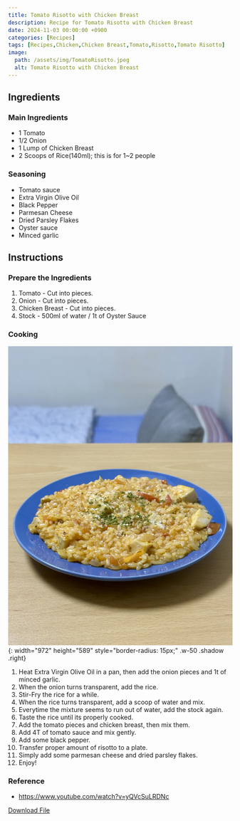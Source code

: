 ```yaml
---
title: Tomato Risotto with Chicken Breast
description: Recipe for Tomato Risotto with Chicken Breast
date: 2024-11-03 00:00:00 +0900
categories: [Recipes]
tags: [Recipes,Chicken,Chicken Breast,Tomato,Risotto,Tomato Risotto]
image:
  path: /assets/img/TomatoRisotto.jpeg
  alt: Tomato Risotto with Chicken Breast
---
```


## Ingredients

### Main Ingredients
- 1 Tomato
- 1/2 Onion
- 1 Lump of Chicken Breast
- 2 Scoops of Rice(140ml); this is for 1~2 people

### Seasoning
- Tomato sauce
- Extra Virgin Olive Oil
- Black Pepper
- Parmesan Cheese
- Dried Parsley Flakes
- Oyster sauce
- Minced garlic

## Instructions

### Prepare the Ingredients

1. Tomato - Cut into pieces.
2. Onion - Cut into pieces.
3. Chicken Breast - Cut into pieces.
4. Stock - 500ml of water / 1t of Oyster Sauce

### Cooking

![Desktop View](/assets/img/TomatoRisotto2.jpeg){: width="972" height="589" style="border-radius: 15px;" .w-50 .shadow .right}

1. Heat Extra Virgin Olive Oil in a pan, then add the onion pieces and 1t of minced garlic.
2. When the onion turns transparent, add the rice.
3. Stir-Fry the rice for a while. 
4. When the rice turns transparent, add a scoop of water and mix. 
5. Everytime the mixture seems to run out of water, add the stock again. 
6. Taste the rice until its properly cooked.
7. Add the tomato pieces and chicken breast, then mix them.
8. Add 4T of tomato sauce and mix gently.
9. Add some black pepper. 
10. Transfer proper amount of risotto to a plate.
11. Simply add some parmesan cheese and dried parsley flakes.
12. Enjoy!

### Reference
- https://www.youtube.com/watch?v=yQVcSuLRDNc


<a href="/test.pdf">Download File</a>